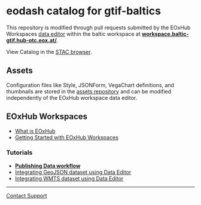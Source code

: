 # eodash catalog for gtif-baltics

This repository is modified through pull requests submitted by the EOxHub Workspaces [data editor](https://documentation.hub.eox.at/data-editor/) within the baltic workspace at **[workspace.baltic-gtif.hub-otc.eox.at/](https://workspace.baltic-gtif.hub-otc.eox.at/)**.


View Catalog in the [STAC browser](https://radiantearth.github.io/stac-browser/#/external/baltic-gtif.github.io/baltic-catalog/baltic/catalog.json?.language=en).

## Assets
Configuration files like Style, JSONForm, VegaChart definitions, and thumbnails are stored in the [assets repository](https://github.com/baltic-gtif/assets/) and can be modified independently of the EOxHub workspace data editor.

## EOxHub Workspaces
- [What is EOxHub](https://documentation.hub.eox.at/intro/)
- [Getting Started with EOxHub Workspaces](https://documentation.hub.eox.at/getting-started/)

### Tutorials
- **[Publishing Data workflow](https://documentation.hub.eox.at/publishing-workflow-tutorial/)**
- [Integrating GeoJSON dataset using Data Editor](https://documentation.hub.eox.at/publishing-workflow-tutorial/)
- [Integrating WMTS dataset using Data Editor](https://documentation.hub.eox.at/wmts-tutorial/)

---

[Contact Support](mailto:service+tenants-gtif-workspaces-baltic-gtif-request@sd.eox.at)
